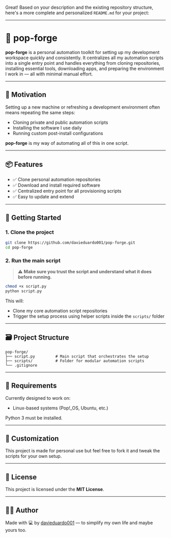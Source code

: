Great! Based on your description and the existing repository structure, here's a more complete and personalized `README.md` for your project:

---

# 🧬 pop-forge

**pop-forge** is a personal automation toolkit for setting up my development workspace quickly and consistently. It centralizes all my automation scripts into a single entry point and handles everything from cloning repositories, installing essential tools, downloading apps, and preparing the environment I work in — all with minimal manual effort.

---

## 🧠 Motivation

Setting up a new machine or refreshing a development environment often means repeating the same steps:

* Cloning private and public automation scripts
* Installing the software I use daily
* Running custom post-install configurations

**pop-forge** is my way of automating all of this in one script.

---

## 📦 Features

* ✅ Clone personal automation repositories
* ✅ Download and install required software
* ✅ Centralized entry point for all provisioning scripts
* ✅ Easy to update and extend

---

## 🚀 Getting Started

### 1. Clone the project

```bash
git clone https://github.com/davieduardo001/pop-forge.git
cd pop-forge
```

### 2. Run the main script

> ⚠️ **Make sure you trust the script and understand what it does before running.**

```bash
chmod +x script.py
python script.py
```

This will:

* Clone my core automation script repositories
* Trigger the setup process using helper scripts inside the `scripts/` folder

---

## 🗃️ Project Structure

```
pop-forge/
├── script.py         # Main script that orchestrates the setup
├── scripts/          # Folder for modular automation scripts
└── .gitignore
```

---

## 🧰 Requirements

Currently designed to work on:

* Linux-based systems (Pop!\_OS, Ubuntu, etc.)

Python 3 must be installed.

---

## 🔧 Customization

This project is made for personal use but feel free to fork it and tweak the scripts for your own setup.

---

## 📜 License

This project is licensed under the **MIT License**.

---

## 🧑‍💻 Author

Made with 💻 by [davieduardo001](https://github.com/davieduardo001) — to simplify my own life and maybe yours too.
